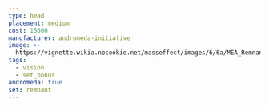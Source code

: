 ```yaml
---
type: head
placement: medium
cost: 15600
manufacturer: andromeda-initiative
image: >-
  https://vignette.wikia.nocookie.net/masseffect/images/6/6a/MEA_Remnant_Heritage_Helmet.png/revision/latest/scale-to-width-down/350?cb=20180513014645
tags:
  - vision
  - set_bonus
andromeda: true
set: remnant
---
```

